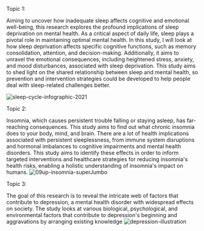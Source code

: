 Topic 1:
 
   Aiming to uncover how inadequate sleep affects cognitive and emotional well-being, this research explores the profound implications of sleep deprivation on mental health. As a critical aspect of daily life, sleep plays a pivotal role in maintaining optimal mental health. In this study, l will look at how sleep deprivation affects specific cognitive functions, such as memory consolidation, attention, and decision-making. Additionally, it aims to unravel the emotional consequences, including heightened stress, anxiety, and mood disturbances, associated with sleep deprivation. This study aims to shed light on the shared relationship between sleep and mental health, so prevention and intervention strategies could be developed to help people deal with sleep-related challenges better.

![sleep-cycle-infographic-2021](https://github.com/Joey-Desparrois/IDEA-322-Project-1/assets/123097561/6931a94c-460b-4acb-ba76-90d6cb260dbc)

Topic 2:

   Insomnia, which causes persistent trouble falling or staying asleep, has far-reaching consequences. This study aims to find out what chronic insomnia does to your body, mind, and brain. There are a lot of health implications associated with persistent sleeplessness, from immune system disruptions and hormonal imbalances to cognitive impairments and mental health disorders. This study aims to identify these effects in order to inform targeted interventions and healthcare strategies for reducing insomnia's health risks, enabling a holistic understanding of insomnia's impact on humans.
![09up-insomnia-superJumbo](https://github.com/Joey-Desparrois/IDEA-322-Project-1/assets/123097561/9e7dc5ab-478f-4cfe-b3c6-9c404d3c1418)

Topic 3:

The goal of this research is to reveal the intricate web of factors that contribute to depression, a mental health disorder with widespread effects on society. The study looks at various biological, psychological, and environmental factors that contribute to depression's beginning and aggravations by arranging existing knowledge
![depression-illustration](https://github.com/Joey-Desparrois/IDEA-322-Project-1/assets/123097561/e9caecd6-46a8-486b-82f7-66f499be69ca)
